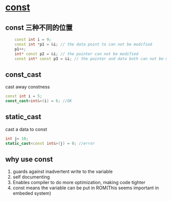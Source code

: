 # [const](https://www.youtube.com/watch?v=7arYbAhu0aw&list=PLE28375D4AC946CC3)

## const 三种不同的位置

```cpp
    const int i = 9;
    const int *p1 = &i; // the data point to can not be modified
    p1++;
    int* const p2 = &i; // the pointer can not be modified
    const int* const p3 = &i; // the pointer and data both can not be modified
```

## const_cast

cast away constness

```cpp
const int i = 5;
const_cast<int&>(i) = 6; //OK
```

## static_cast

cast a data to const

```cpp
int j= 10;
static_cast<const int&>(j) = 0; //error
```

## why use const

1. guards against inadvertent write to the variable
2. self documenting
3. Enables compiler to do more optimization, making code tighter
4. const means the variable can be put in ROM(This seems important in embeded system)
